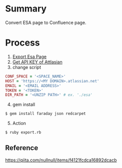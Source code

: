 # Summary

Convert ESA page to Confluence page.

# Process

1. [Export Esa Page](https://docs.esa.io/posts/11)
2. [Get API KEY of Attlasian](https://id.atlassian.com/manage/api-tokens)
3. change script

```ruby
CONF_SPACE = '<SPACE_NAME>'
HOST = 'https://<MY DOMAIN>.atlassian.net'
EMAIL = '<EMAIL ADDRESS>'
TOKEN = '<TOKEN>'
DIR_PATH = '<UNZIP PATH>' # ex. './esa'
```

4. gem install

```bash
$ gem install faraday json redcarpet
```

5. Action

```bash
$ ruby export.rb 
```

## Reference

https://qiita.com/nullnull/items/f4121fcdca16892dcacb
